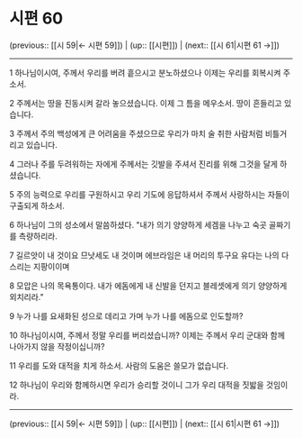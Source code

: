 # 시편 60

(previous:: [[시 59|← 시편 59]]) | (up:: [[시편]]) | (next:: [[시 61|시편 61 →]])

***




1 
하나님이시여, 주께서 우리를 버려 흩으시고 분노하셨으나 이제는 우리를 회복시켜 주소서. 



2 
주께서는 땅을 진동시켜 갈라 놓으셨습니다. 이제 그 틈을 메우소서. 땅이 흔들리고 있습니다. 



3 
주께서 주의 백성에게 큰 어려움을 주셨으므로 우리가 마치 술 취한 사람처럼 비틀거리고 있습니다. 



4 
그러나 주를 두려워하는 자에게 주께서는 깃발을 주셔서 진리를 위해 그것을 달게 하셨습니다. 



5 
주의 능력으로 우리를 구원하시고 우리 기도에 응답하셔서 주께서 사랑하시는 자들이 구출되게 하소서. 



6 
하나님이 그의 성소에서 말씀하셨다. "내가 의기 양양하게 세겜을 나누고 숙곳 골짜기를 측량하리라. 



7 
길르앗이 내 것이요 므낫세도 내 것이며 에브라임은 내 머리의 투구요 유다는 나의 다스리는 지팡이이며 



8 
모압은 나의 목욕통이다. 내가 에돔에게 내 신발을 던지고 블레셋에게 의기 양양하게 외치리라." 



9 
누가 나를 요새화된 성으로 데리고 가며 누가 나를 에돔으로 인도할까? 



10 
하나님이시여, 주께서 정말 우리를 버리셨습니까? 이제는 주께서 우리 군대와 함께 나아가지 않을 작정이십니까? 



11 
우리를 도와 대적을 치게 하소서. 사람의 도움은 쓸모가 없습니다. 



12 
하나님이 우리와 함께하시면 우리가 승리할 것이니 그가 우리 대적을 짓밟을 것임이라.

***

(previous:: [[시 59|← 시편 59]]) | (up:: [[시편]]) | (next:: [[시 61|시편 61 →]])
